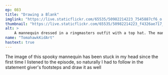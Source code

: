 ```yaml
---
ep: 083
title: "Drawing a Blank"
imglink: "https://live.staticflickr.com/65535/50982214223_7545887cf6_o.jpg"
thumbnail: "https://live.staticflickr.com/65535/50982214223_f4326ae717_q.jpg"
alt: >
    A mannequin dressed in a ringmasters outfit with a top hat. The mannequin has its head tilted to the side, with a deep crack running down its face. It is holding a bloody finger up in a "shushing" motion. "SHHH" is written in the space next to its head.
name: "TomahawkKidArt"
hastext: true
---
```

The image of this spooky mannequin has been stuck in my head since the first time I listened to the episode, so naturally I had to follow in the statement giver's footsteps and draw it as well